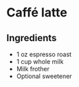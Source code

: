 # Caffé latte

## Ingredients 

- 1 oz espresso roast
- 1 cup whole milk
- Milk frother
- Optional sweetener